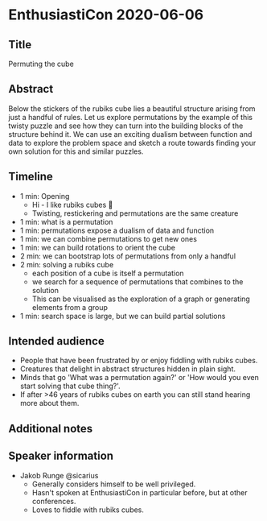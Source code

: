 # EnthusiastiCon 2020-06-06

## Title

Permuting the cube

## Abstract

Below the stickers of the rubiks cube lies a beautiful structure arising from just a handful of rules.
Let us explore permutations by the example of this twisty puzzle and see how they can turn into the building blocks of the structure behind it.
We can use an exciting dualism between function and data to explore the problem space and sketch a route towards finding your own solution for this and similar puzzles.

## Timeline

* 1 min: Opening
  * Hi - I like rubiks cubes 👋
  * Twisting, restickering and permutations are the same creature
* 1 min: what is a permutation
* 1 min: permutations expose a dualism of data and function
* 1 min: we can combine permutations to get new ones
* 1 min: we can build rotations to orient the cube
* 2 min: we can bootstrap lots of permutations from only a handful
* 2 min: solving a rubiks cube
  * each position of a cube is itself a permutation
  * we search for a sequence of permutations that combines to the solution
  * This can be visualised as the exploration of a graph or generating elements from a group
* 1 min: search space is large, but we can build partial solutions

## Intended audience

* People that have been frustrated by or enjoy fiddling with rubiks cubes.
* Creatures that delight in abstract structures hidden in plain sight.
* Minds that go 'What was a permutation again?' or 'How would you even start solving that cube thing?'.
* If after >46 years of rubiks cubes on earth you can still stand hearing more about them.

## Additional notes

## Speaker information

* Jakob Runge @sicarius
  * Generally considers himself to be well privileged.
  * Hasn't spoken at EnthusiastiCon in particular before, but at other conferences.
  * Loves to fiddle with rubiks cubes.
